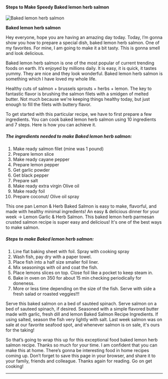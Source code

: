             

#### Steps to Make Speedy Baked lemon herb salmon

![Baked lemon herb salmon](https://img-global.cpcdn.com/recipes/0c2bb8f45d3e971c/751x532cq70/baked-lemon-herb-salmon-recipe-main-photo.jpg)

**Baked lemon herb salmon**

Hey everyone, hope you are having an amazing day today. Today, I’m gonna show you how to prepare a special dish, baked lemon herb salmon. One of my favorites. For mine, I am going to make it a bit tasty. This is gonna smell and look delicious.

Baked lemon herb salmon is one of the most popular of current trending foods on earth. It’s enjoyed by millions daily. It is easy, it is quick, it tastes yummy. They are nice and they look wonderful. Baked lemon herb salmon is something which I have loved my whole life.

Healthy cuts of salmon + brussels sprouts + herbs + lemon. The key to fantastic flavor is brushing the salmon filets with a smidgen of melted butter. Not much because we're keeping things healthy today, but just enough to fill the filets with buttery flavor.

To get started with this particular recipe, we have to first prepare a few ingredients. You can cook baked lemon herb salmon using 10 ingredients and 7 steps. Here is how you can achieve it.

##### The ingredients needed to make Baked lemon herb salmon:

1.  Make ready salmon filet (mine was 1 pound)
2.  Prepare lemon slice
3.  Make ready cayane pepper
4.  Prepare lemon pepper
5.  Get garlic powder
6.  Get black pepper
7.  Prepare salt
8.  Make ready extra virgin Olive oil
9.  Make ready foil
10.  Prepare coconut/ Olive oil spray

This one pan Lemon & Herb Baked Salmon is easy to make, flavorful, and made with healthy minimal ingredients! An easy & delicious dinner for your week -> Lemon Garlic & Herb Salmon. This baked lemon herb parmesan crusted salmon recipe is super easy and delicious! It's one of the best ways to make salmon.

##### Steps to make Baked lemon herb salmon:

1.  Line flat baking sheet with foil. Spray with cooking spray
2.  Wash fish, pay dry with a paper towel.
3.  Place fish into a half size smaller foil liner.
4.  Mix seasonings with oil and coat the fish.
5.  Place lemons slices on top. Close foil like a pocket to keep steam in.
6.  Bake in oven on 350 for about 15 min checking periodically for doneness.
7.  More or less time depending on the size of the fish. Serve with side a fresh salad or roasted veggies!!!

Serve this baked salmon on a bed of sautéed spinach. Serve salmon on a bed of sauteed spinach, if desired. Seasoned with a simple flavored butter made with garlic, fresh dill and lemon Baked Salmon Recipe Ingredients. If using salted, season the fish very lightly with salt. Last week salmon was on sale at our favorite seafood spot, and whenever salmon is on sale, it's ours for the taking!

So that’s going to wrap this up for this exceptional food baked lemon herb salmon recipe. Thanks so much for your time. I am confident that you can make this at home. There’s gonna be interesting food in home recipes coming up. Don’t forget to save this page in your browser, and share it to your family, friends and colleague. Thanks again for reading. Go on get cooking!

* * *
